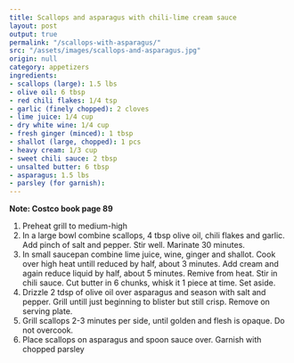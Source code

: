 ```yaml
---
title: Scallops and asparagus with chili-lime cream sauce
layout: post
output: true
permalink: "/scallops-with-asparagus/"
src: "/assets/images/scallops-and-asparagus.jpg"
origin: null
category: appetizers
ingredients:
- scallops (large): 1.5 lbs
- olive oil: 6 tbsp
- red chili flakes: 1/4 tsp
- garlic (finely chopped): 2 cloves
- lime juice: 1/4 cup
- dry white wine: 1/4 cup
- fresh ginger (minced): 1 tbsp
- shallot (large, chopped): 1 pcs
- heavy cream: 1/3 cup
- sweet chili sauce: 2 tbsp
- unsalted butter: 6 tbsp
- asparagus: 1.5 lbs
- parsley (for garnish):
---
```


**Note: Costco book page 89**
1. Preheat grill to medium-high
2. In a large bowl combine scallops, 4 tbsp olive oil, chili flakes and garlic. Add pinch of salt and pepper. Stir well. Marinate 30 minutes.
3. In small saucepan combine lime juice, wine, ginger and shallot. Cook over high heat untill reduced by half, about 3 minutes. Add cream and again reduce liquid by half, about 5 minutes. Remive from heat. Stir in chili sauce. Cut butter in 6 chunks, whisk it 1 piece at time. Set aside.
4. Drizzle 2 tdsp of olive oil over asparagus and season with salt and pepper. Grill untill just beginning to blister but still crisp. Remove on serving plate.
5. Grill scallops 2-3 minutes per side, until golden and flesh is opaque. Do not overcook. 
6. Place scallops on asparagus and spoon sauce over. Garnish with chopped parsley